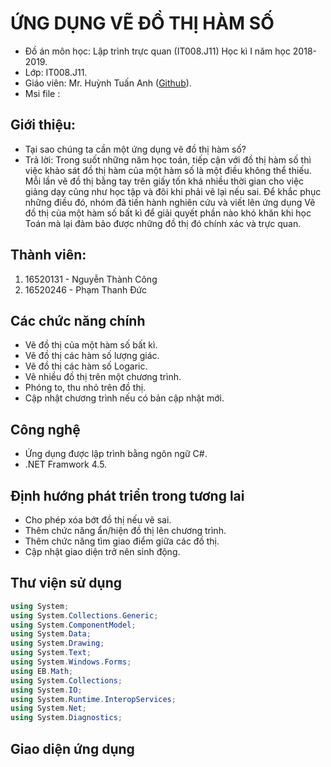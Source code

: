 # ỨNG DỤNG VẼ ĐỒ THỊ HÀM SỐ
* Đồ án môn học: Lập trình trực quan (IT008.J11) Học kì I năm học 2018-2019.
* Lớp: IT008.J11.
* Giáo viên: Mr. Huỳnh Tuấn Anh ([Github](https://github.com/anhhna/)).
* Msi file :
## Giới thiệu:
* Tại sao chúng ta cần một ứng dụng vẽ đồ thị hàm số?
* Trả lời: Trong suốt những năm học toán, tiếp cận với đồ thị hàm số thì việc khảo sát đồ thị hàm của một hàm số là một điều không thể thiếu. Mỗi lần vẽ đồ thị bằng tay trên giấy tốn khá nhiều thời gian cho việc giảng dạy cũng như học tập và đôi khi phải vẽ lại nếu sai. Để khắc phục những điều đó, nhóm đã tiến hành nghiên cứu và viết lên ứng dụng Vẽ đồ thị của một hàm số bất kì để giải quyết phần nào khó khăn khi học Toán mà lại đảm bảo được những đồ thị đó chính xác và trực quan.
## Thành viên:
1. 16520131 - Nguyễn Thành Công
2. 16520246 - Phạm Thanh Đức
## Các chức năng chính
* Vẽ đồ thị của một hàm số bất kì.
* Vẽ đồ thị các hàm số lượng giác.
* Vẽ đồ thị các hàm số Logaric.
* Vẽ nhiều đồ thị trên một chương trình.
* Phóng to, thu nhỏ trên đồ thị.
* Cập nhật chương trình nếu có bản cập nhật mới.
## Công nghệ
* Ứng dụng được lập trình bằng ngôn ngữ C#.
* .NET Framwork 4.5.
## Định hướng phát triển trong tương lai
* Cho phép xóa bớt đồ thị nếu vẽ sai.
* Thêm chức năng ẩn/hiện đồ thị lên chương trình.
* Thêm chức năng tìm giao điểm giữa các đồ thị.
* Cập nhật giao diện trở nên sinh động.
## Thư viện sử dụng
```C#
using System;
using System.Collections.Generic;
using System.ComponentModel;
using System.Data;
using System.Drawing;
using System.Text;
using System.Windows.Forms;
using EB.Math;
using System.Collections;
using System.IO;
using System.Runtime.InteropServices;
using System.Net;
using System.Diagnostics;
```
## Giao diện ứng dụng
